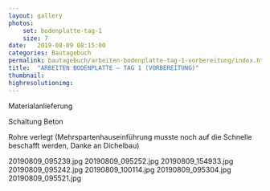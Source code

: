 ```yaml
---
layout: gallery
photos:
    set: bodenplatte-tag-1
    size: 7
date:   2019-08-09 08:15:00
categories: Bautagebuch
permalink: bautagebuch/arbeiten-bodenplatte-tag-1-vorbereitung/index.html
title:  "ARBEITEN BODENPLATTE – TAG 1 (VORBEREITUNG)"
thumbnail: 
highresolutionimg: 
---
```


Materialanlieferung
<!--more-->
Schaltung Beton

Rohre verlegt (Mehrspartenhauseinführung musste noch auf die Schnelle beschafft werden, Danke an Dichelbau)


20190809_095239.jpg
20190809_095252.jpg
20190809_154933.jpg
20190809_095242.jpg
20190809_100114.jpg
20190809_095304.jpg
20190809_095521.jpg